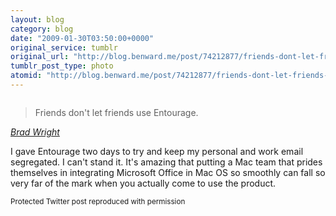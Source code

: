 ```yaml
---
layout: blog
category: blog
date: "2009-01-30T03:50:00+0000"
original_service: tumblr
original_url: "http://blog.benward.me/post/74212877/friends-dont-let-friends-use-entourage-brad"
tumblr_post_type: photo
atomid: "http://blog.benward.me/post/74212877/friends-dont-let-friends-use-entourage-brad"
---
```

<figure class="photo">
  <img src="http://benward.me/res/tumblr/media/74212877/0.jpg" alt="">
</figure>

> Friends don't let friends use Entourage.

<cite><a href='http://twitter.com/intranation/status/1153261702'>Brad Wright</a></cite>

I gave Entourage two days to try and keep my personal and work email segregated. I can't stand it. It's amazing that putting a Mac team that prides themselves in integrating Microsoft Office in Mac OS so smoothly can fall so very far of the mark when you actually come to use the product.

<small>Protected Twitter post reproduced with permission</small>